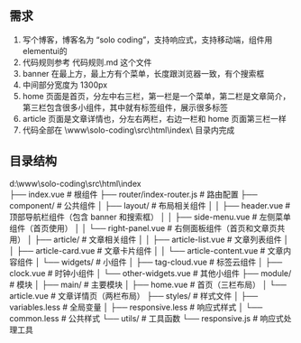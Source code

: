 ## 需求
1. 写个博客，博客名为 “solo coding”，支持响应式，支持移动端，组件用 elementui的
2. 代码规则参考 代码规则.md 这个文件
3. banner 在最上方，最上方有个菜单，长度跟浏览器一致，有个搜索框
4. 中间部分宽度为 1300px
5. home 页面是首页，分左中右三栏，第一栏是一个菜单，第二栏是文章简介，第三栏包含很多小组件，其中就有标签组件，展示很多标签
6. article 页面是文章详情也，分左右两栏，右边一栏和 home 页面第三栏一样
7. 代码全部在 \www\solo-coding\src\html\index\ 目录内完成

## 目录结构
d:\www\solo-coding\src\html\index\
├── index.vue                # 根组件
├── router/index-router.js            # 路由配置
├── component/          # 公共组件
│   ├── layout/         # 布局相关组件
│   │   ├── header.vue     # 顶部导航栏组件（包含 banner 和搜索框）
│   │   ├── side-menu.vue   # 左侧菜单组件（首页使用）
│   │   └── right-panel.vue # 右侧面板组件（首页和文章页共用）
│   ├── article/        # 文章相关组件
│   │   ├── article-list.vue    # 文章列表组件
│   │   ├── article-card.vue    # 文章卡片组件
│   │   └── article-content.vue # 文章内容组件
│   └── widgets/        # 小组件
│       ├── tag-cloud.vue      # 标签云组件
│       ├── clock.vue     # 时钟小组件
│       └── other-widgets.vue  # 其他小组件
├── module/             # 模块
│   ├── main/            # 主要模块
│       ├── home.vue          # 首页（三栏布局）
│       └── article.vue       # 文章详情页（两栏布局）
├── styles/            # 样式文件
│   ├── variables.less    # 全局变量
│   ├── responsive.less   # 响应式样式
│   └── common.less       # 公共样式
└── utils/             # 工具函数
    └── responsive.js     # 响应式处理工具